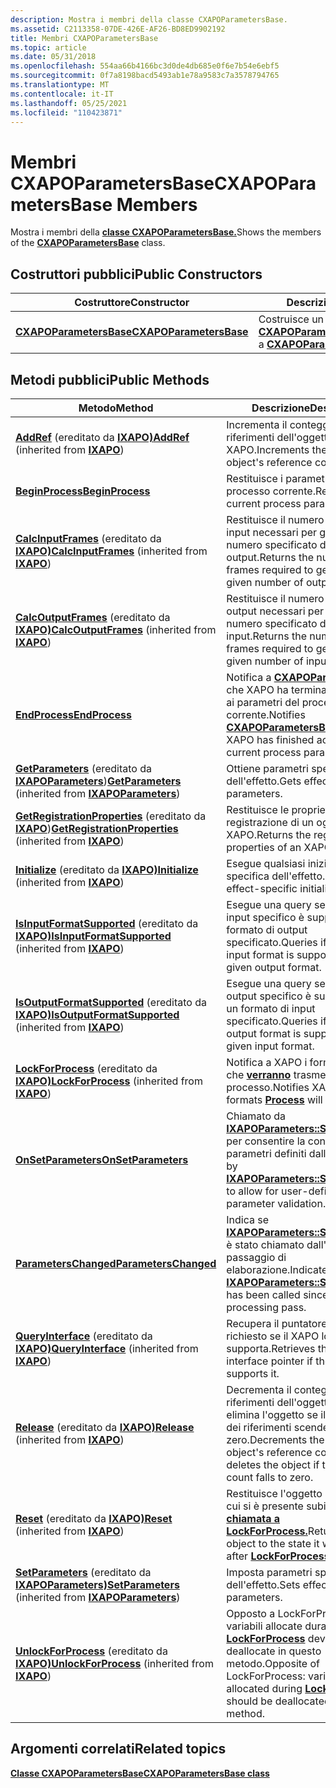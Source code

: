 ```yaml
---
description: Mostra i membri della classe CXAPOParametersBase.
ms.assetid: C2113358-07DE-426E-AF26-BD8ED9902192
title: Membri CXAPOParametersBase
ms.topic: article
ms.date: 05/31/2018
ms.openlocfilehash: 554aa66b4166bc3d0de4db685e0f6e7b54e6ebf5
ms.sourcegitcommit: 0f7a8198bacd5493ab1e78a9583c7a3578794765
ms.translationtype: MT
ms.contentlocale: it-IT
ms.lasthandoff: 05/25/2021
ms.locfileid: "110423871"
---
```

# <a name="cxapoparametersbase-members"></a><span data-ttu-id="b8660-103">Membri CXAPOParametersBase</span><span class="sxs-lookup"><span data-stu-id="b8660-103">CXAPOParametersBase Members</span></span>

<span data-ttu-id="b8660-104">Mostra i membri della [**classe CXAPOParametersBase.**](/windows/desktop/api/XAPOBase/nl-xapobase-cxapoparametersbase)</span><span class="sxs-lookup"><span data-stu-id="b8660-104">Shows the members of the [**CXAPOParametersBase**](/windows/desktop/api/XAPOBase/nl-xapobase-cxapoparametersbase) class.</span></span>

## <a name="public-constructors"></a><span data-ttu-id="b8660-105">Costruttori pubblici</span><span class="sxs-lookup"><span data-stu-id="b8660-105">Public Constructors</span></span>



|    <span data-ttu-id="b8660-106">Costruttore</span><span class="sxs-lookup"><span data-stu-id="b8660-106">Constructor</span></span>                                                |     <span data-ttu-id="b8660-107">Descrizione</span><span class="sxs-lookup"><span data-stu-id="b8660-107">Description</span></span>                                                                    |
|----------------------------------------------------|-------------------------------------------------------------------------|
| [<span data-ttu-id="b8660-108">**CXAPOParametersBase**</span><span class="sxs-lookup"><span data-stu-id="b8660-108">**CXAPOParametersBase**</span></span>](/windows/desktop/api/XAPOBase/nl-xapobase-cxapoparametersbase) | <span data-ttu-id="b8660-109">Costruisce un [**oggetto CXAPOParametersBase.**](/windows/desktop/api/XAPOBase/nl-xapobase-cxapoparametersbase)</span><span class="sxs-lookup"><span data-stu-id="b8660-109">Constructs a [**CXAPOParametersBase**](/windows/desktop/api/XAPOBase/nl-xapobase-cxapoparametersbase) object.</span></span> |



 

## <a name="public-methods"></a><span data-ttu-id="b8660-110">Metodi pubblici</span><span class="sxs-lookup"><span data-stu-id="b8660-110">Public Methods</span></span>



|        <span data-ttu-id="b8660-111">Metodo</span><span class="sxs-lookup"><span data-stu-id="b8660-111">Method</span></span>                                                                                                                      |     <span data-ttu-id="b8660-112">Descrizione</span><span class="sxs-lookup"><span data-stu-id="b8660-112">Description</span></span>                                                                                                                                                             |
|------------------------------------------------------------------------------------------------------------------------------|------------------------------------------------------------------------------------------------------------------------------------------------------------------|
| <span data-ttu-id="b8660-113">[**AddRef**](/previous-versions/windows/desktop/legacy/ee418448(v=vs.85)) (ereditato da [**IXAPO)**](/windows/desktop/api/XAPO/nn-xapo-ixapo)</span><span class="sxs-lookup"><span data-stu-id="b8660-113">[**AddRef**](/previous-versions/windows/desktop/legacy/ee418448(v=vs.85)) (inherited from [**IXAPO**](/windows/desktop/api/XAPO/nn-xapo-ixapo))</span></span>                                         | <span data-ttu-id="b8660-114">Incrementa il conteggio dei riferimenti dell'oggetto XAPO.</span><span class="sxs-lookup"><span data-stu-id="b8660-114">Increments the XAPO object's reference count.</span></span><br/>                                                                                                         |
| [<span data-ttu-id="b8660-115">**BeginProcess**</span><span class="sxs-lookup"><span data-stu-id="b8660-115">**BeginProcess**</span></span>](/windows/win32/api/xapobase/nf-xapobase-cxapoparametersbase-beginprocess)                                                                     | <span data-ttu-id="b8660-116">Restituisce i parametri del processo corrente.</span><span class="sxs-lookup"><span data-stu-id="b8660-116">Returns the current process parameters.</span></span> <br/>                                                                                                              |
| <span data-ttu-id="b8660-117">[**CalcInputFrames**](/windows/win32/api/xapo/nf-xapo-ixapo-calcinputframes) (ereditato da [**IXAPO)**](/windows/desktop/api/XAPO/nn-xapo-ixapo)</span><span class="sxs-lookup"><span data-stu-id="b8660-117">[**CalcInputFrames**](/windows/win32/api/xapo/nf-xapo-ixapo-calcinputframes) (inherited from [**IXAPO**](/windows/desktop/api/XAPO/nn-xapo-ixapo))</span></span>                           | <span data-ttu-id="b8660-118">Restituisce il numero di frame di input necessari per generare il numero specificato di frame di output.</span><span class="sxs-lookup"><span data-stu-id="b8660-118">Returns the number of input frames required to generate the given number of output frames.</span></span><br/>                                                            |
| <span data-ttu-id="b8660-119">[**CalcOutputFrames**](/windows/win32/api/xapo/nf-xapo-ixapo-calcoutputframes) (ereditato da [**IXAPO)**](/windows/desktop/api/XAPO/nn-xapo-ixapo)</span><span class="sxs-lookup"><span data-stu-id="b8660-119">[**CalcOutputFrames**](/windows/win32/api/xapo/nf-xapo-ixapo-calcoutputframes) (inherited from [**IXAPO**](/windows/desktop/api/XAPO/nn-xapo-ixapo))</span></span>                         | <span data-ttu-id="b8660-120">Restituisce il numero di frame di output necessari per generare il numero specificato di frame di input.</span><span class="sxs-lookup"><span data-stu-id="b8660-120">Returns the number of output frames required to generate the given number of input frames.</span></span><br/>                                                            |
| [<span data-ttu-id="b8660-121">**EndProcess**</span><span class="sxs-lookup"><span data-stu-id="b8660-121">**EndProcess**</span></span>](/windows/win32/api/xapobase/nf-xapobase-cxapoparametersbase-endprocess)                                                                         | <span data-ttu-id="b8660-122">Notifica a [**CXAPOParametersBase**](/windows/desktop/api/XAPOBase/nl-xapobase-cxapoparametersbase) che XAPO ha terminato l'accesso ai parametri del processo corrente.</span><span class="sxs-lookup"><span data-stu-id="b8660-122">Notifies [**CXAPOParametersBase**](/windows/desktop/api/XAPOBase/nl-xapobase-cxapoparametersbase) that the XAPO has finished accessing the current process parameters.</span></span> <br/>                     |
| <span data-ttu-id="b8660-123">[**GetParameters**](/windows/win32/api/xapo/nf-xapo-ixapoparameters-getparameters) (ereditato da [**IXAPOParameters**](/windows/desktop/api/XAPO/nn-xapo-ixapoparameters))</span><span class="sxs-lookup"><span data-stu-id="b8660-123">[**GetParameters**](/windows/win32/api/xapo/nf-xapo-ixapoparameters-getparameters) (inherited from [**IXAPOParameters**](/windows/desktop/api/XAPO/nn-xapo-ixapoparameters))</span></span> | <span data-ttu-id="b8660-124">Ottiene parametri specifici dell'effetto.</span><span class="sxs-lookup"><span data-stu-id="b8660-124">Gets effect-specific parameters.</span></span> <br/>                                                                                                                     |
| <span data-ttu-id="b8660-125">[**GetRegistrationProperties**](/windows/win32/api/xapo/nf-xapo-ixapo-getregistrationproperties) (ereditato da [**IXAPO**](/windows/desktop/api/XAPO/nn-xapo-ixapo))</span><span class="sxs-lookup"><span data-stu-id="b8660-125">[**GetRegistrationProperties**](/windows/win32/api/xapo/nf-xapo-ixapo-getregistrationproperties) (inherited from [**IXAPO**](/windows/desktop/api/XAPO/nn-xapo-ixapo))</span></span>       | <span data-ttu-id="b8660-126">Restituisce le proprietà di registrazione di un oggetto XAPO.</span><span class="sxs-lookup"><span data-stu-id="b8660-126">Returns the registration properties of an XAPO.</span></span><br/>                                                                                                       |
| <span data-ttu-id="b8660-127">[**Initialize**](/windows/win32/api/xapo/nf-xapo-ixapo-initialize) (ereditato da [**IXAPO)**](/windows/desktop/api/XAPO/nn-xapo-ixapo)</span><span class="sxs-lookup"><span data-stu-id="b8660-127">[**Initialize**](/windows/win32/api/xapo/nf-xapo-ixapo-initialize) (inherited from [**IXAPO**](/windows/desktop/api/XAPO/nn-xapo-ixapo))</span></span>                                     | <span data-ttu-id="b8660-128">Esegue qualsiasi inizializzazione specifica dell'effetto.</span><span class="sxs-lookup"><span data-stu-id="b8660-128">Performs any effect-specific initialization.</span></span><br/>                                                                                                          |
| <span data-ttu-id="b8660-129">[**IsInputFormatSupported**](/windows/win32/api/xapo/nf-xapo-ixapo-isinputformatsupported) (ereditato da [**IXAPO)**](/windows/desktop/api/XAPO/nn-xapo-ixapo)</span><span class="sxs-lookup"><span data-stu-id="b8660-129">[**IsInputFormatSupported**](/windows/win32/api/xapo/nf-xapo-ixapo-isinputformatsupported) (inherited from [**IXAPO**](/windows/desktop/api/XAPO/nn-xapo-ixapo))</span></span>             | <span data-ttu-id="b8660-130">Esegue una query se un formato di input specifico è supportato per un formato di output specificato.</span><span class="sxs-lookup"><span data-stu-id="b8660-130">Queries if a specific input format is supported for a given output format.</span></span><br/>                                                                            |
| <span data-ttu-id="b8660-131">[**IsOutputFormatSupported**](/windows/win32/api/xapo/nf-xapo-ixapo-isoutputformatsupported) (ereditato da [**IXAPO)**](/windows/desktop/api/XAPO/nn-xapo-ixapo)</span><span class="sxs-lookup"><span data-stu-id="b8660-131">[**IsOutputFormatSupported**](/windows/win32/api/xapo/nf-xapo-ixapo-isoutputformatsupported) (inherited from [**IXAPO**](/windows/desktop/api/XAPO/nn-xapo-ixapo))</span></span>           | <span data-ttu-id="b8660-132">Esegue una query se un formato di output specifico è supportato per un formato di input specificato.</span><span class="sxs-lookup"><span data-stu-id="b8660-132">Queries if a specific output format is supported for a given input format.</span></span><br/>                                                                            |
| <span data-ttu-id="b8660-133">[**LockForProcess**](/windows/win32/api/xapo/nf-xapo-ixapo-lockforprocess) (ereditato da [**IXAPO)**](/windows/desktop/api/XAPO/nn-xapo-ixapo)</span><span class="sxs-lookup"><span data-stu-id="b8660-133">[**LockForProcess**](/windows/win32/api/xapo/nf-xapo-ixapo-lockforprocess) (inherited from [**IXAPO**](/windows/desktop/api/XAPO/nn-xapo-ixapo))</span></span>                             | <span data-ttu-id="b8660-134">Notifica a XAPO i formati di flusso che [**verranno**](/windows/win32/api/xapo/nf-xapo-ixapo-process) trasmessi al processo.</span><span class="sxs-lookup"><span data-stu-id="b8660-134">Notifies XAPO of stream formats [**Process**](/windows/win32/api/xapo/nf-xapo-ixapo-process) will be given.</span></span><br/>                                                             |
| [<span data-ttu-id="b8660-135">**OnSetParameters**</span><span class="sxs-lookup"><span data-stu-id="b8660-135">**OnSetParameters**</span></span>](/windows/win32/api/xapobase/nf-xapobase-cxapoparametersbase-onsetparameters)                                                               | <span data-ttu-id="b8660-136">Chiamato da [**IXAPOParameters::SetParameters**](/windows/win32/api/xapo/nf-xapo-ixapoparameters-setparameters) per consentire la convalida dei parametri definiti dall'utente.</span><span class="sxs-lookup"><span data-stu-id="b8660-136">Called by [**IXAPOParameters::SetParameters**](/windows/win32/api/xapo/nf-xapo-ixapoparameters-setparameters) to allow for user-defined parameter validation.</span></span> <br/>          |
| [<span data-ttu-id="b8660-137">**ParametersChanged**</span><span class="sxs-lookup"><span data-stu-id="b8660-137">**ParametersChanged**</span></span>](/windows/win32/api/xapobase/nf-xapobase-cxapoparametersbase-parameterschanged)                                                           | <span data-ttu-id="b8660-138">Indica se [**IXAPOParameters::SetParameters**](/windows/win32/api/xapo/nf-xapo-ixapoparameters-setparameters) è stato chiamato dall'ultimo passaggio di elaborazione.</span><span class="sxs-lookup"><span data-stu-id="b8660-138">Indicates if [**IXAPOParameters::SetParameters**](/windows/win32/api/xapo/nf-xapo-ixapoparameters-setparameters) has been called since the last processing pass.</span></span> <br/>       |
| <span data-ttu-id="b8660-139">[**QueryInterface**](/previous-versions/windows/desktop/legacy/ee418457(v=vs.85)) (ereditato da [**IXAPO)**](/windows/desktop/api/XAPO/nn-xapo-ixapo)</span><span class="sxs-lookup"><span data-stu-id="b8660-139">[**QueryInterface**](/previous-versions/windows/desktop/legacy/ee418457(v=vs.85)) (inherited from [**IXAPO**](/windows/desktop/api/XAPO/nn-xapo-ixapo))</span></span>                         | <span data-ttu-id="b8660-140">Recupera il puntatore a interfaccia richiesto se il XAPO lo supporta.</span><span class="sxs-lookup"><span data-stu-id="b8660-140">Retrieves the requested interface pointer if the XAPO supports it.</span></span><br/>                                                                                    |
| <span data-ttu-id="b8660-141">[**Release**](/previous-versions/windows/desktop/legacy/ee418458(v=vs.85)) (ereditato da [**IXAPO)**](/windows/desktop/api/XAPO/nn-xapo-ixapo)</span><span class="sxs-lookup"><span data-stu-id="b8660-141">[**Release**](/previous-versions/windows/desktop/legacy/ee418458(v=vs.85)) (inherited from [**IXAPO**](/windows/desktop/api/XAPO/nn-xapo-ixapo))</span></span>                                       | <span data-ttu-id="b8660-142">Decrementa il conteggio dei riferimenti dell'oggetto XAPO ed elimina l'oggetto se il conteggio dei riferimenti scende a zero.</span><span class="sxs-lookup"><span data-stu-id="b8660-142">Decrements the XAPO object's reference count and deletes the object if the reference count falls to zero.</span></span><br/>                                             |
| <span data-ttu-id="b8660-143">[**Reset**](/windows/win32/api/xapo/nf-xapo-ixapo-reset) (ereditato da [**IXAPO)**](/windows/desktop/api/XAPO/nn-xapo-ixapo)</span><span class="sxs-lookup"><span data-stu-id="b8660-143">[**Reset**](/windows/win32/api/xapo/nf-xapo-ixapo-reset) (inherited from [**IXAPO**](/windows/desktop/api/XAPO/nn-xapo-ixapo))</span></span>                                               | <span data-ttu-id="b8660-144">Restituisce l'oggetto allo stato in cui si è presente subito dopo [**la chiamata a LockForProcess.**](/windows/win32/api/xapo/nf-xapo-ixapo-lockforprocess)</span><span class="sxs-lookup"><span data-stu-id="b8660-144">Returns the object to the state it was in just after [**LockForProcess**](/windows/win32/api/xapo/nf-xapo-ixapo-lockforprocess) was called.</span></span><br/>                             |
| <span data-ttu-id="b8660-145">[**SetParameters**](/windows/win32/api/xapo/nf-xapo-ixapoparameters-setparameters) (ereditato da [**IXAPOParameters)**](/windows/desktop/api/XAPO/nn-xapo-ixapoparameters)</span><span class="sxs-lookup"><span data-stu-id="b8660-145">[**SetParameters**](/windows/win32/api/xapo/nf-xapo-ixapoparameters-setparameters) (inherited from [**IXAPOParameters**](/windows/desktop/api/XAPO/nn-xapo-ixapoparameters))</span></span> | <span data-ttu-id="b8660-146">Imposta parametri specifici dell'effetto.</span><span class="sxs-lookup"><span data-stu-id="b8660-146">Sets effect-specific parameters.</span></span><br/>                                                                                                                      |
| <span data-ttu-id="b8660-147">[**UnlockForProcess**](/windows/win32/api/xapo/nf-xapo-ixapo-unlockforprocess) (ereditato da [**IXAPO)**](/windows/desktop/api/XAPO/nn-xapo-ixapo)</span><span class="sxs-lookup"><span data-stu-id="b8660-147">[**UnlockForProcess**](/windows/win32/api/xapo/nf-xapo-ixapo-unlockforprocess) (inherited from [**IXAPO**](/windows/desktop/api/XAPO/nn-xapo-ixapo))</span></span>                         | <span data-ttu-id="b8660-148">Opposto a LockForProcess: le variabili allocate durante [**LockForProcess**](/windows/win32/api/xapo/nf-xapo-ixapo-lockforprocess) devono essere deallocate in questo metodo.</span><span class="sxs-lookup"><span data-stu-id="b8660-148">Opposite of LockForProcess: variables allocated during [**LockForProcess**](/windows/win32/api/xapo/nf-xapo-ixapo-lockforprocess) should be deallocated in this method.</span></span><br/> |



 

## <a name="related-topics"></a><span data-ttu-id="b8660-149">Argomenti correlati</span><span class="sxs-lookup"><span data-stu-id="b8660-149">Related topics</span></span>

<dl> <dt>

[<span data-ttu-id="b8660-150">**Classe CXAPOParametersBase**</span><span class="sxs-lookup"><span data-stu-id="b8660-150">**CXAPOParametersBase class**</span></span>](/windows/desktop/api/XAPOBase/nl-xapobase-cxapoparametersbase)
</dt> </dl>

 

 

